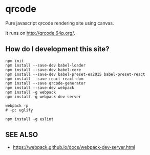qrcode
======

Pure javascript qrcode rendering site using canvas.

It runs on http://qrcode.64p.org/.

## How do I development this site?

    npm init
    npm install --save-dev babel-loader
    npm install --save-dev babel-core
    npm install --save-dev babel-preset-es2015 babel-preset-react
    npm install --save react react-dom
    npm install --save qrcode-generator
    npm install --save-dev webpack
    npm install -g webpack
    npm install -g webpack-dev-server

    webpack -p
    # -p: uglify

    npm install -g eslint

## SEE ALSO

 * https://webpack.github.io/docs/webpack-dev-server.html
